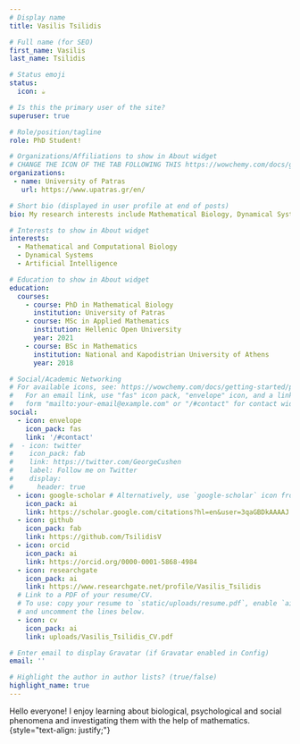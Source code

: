 ```yaml
---
# Display name
title: Vasilis Tsilidis

# Full name (for SEO)
first_name: Vasilis
last_name: Tsilidis

# Status emoji
status: 
  icon: ☕️

# Is this the primary user of the site?
superuser: true

# Role/position/tagline
role: PhD Student!

# Organizations/Affiliations to show in About widget
# CHANGE THE ICON OF THE TAB FOLLOWING THIS https://wowchemy.com/docs/getting-started/customization/#website-icon
organizations:
 - name: University of Patras
   url: https://www.upatras.gr/en/

# Short bio (displayed in user profile at end of posts)
bio: My research interests include Mathematical Biology, Dynamical Systems and Artificial Intelligence.

# Interests to show in About widget
interests:
  - Mathematical and Computational Biology
  - Dynamical Systems
  - Artificial Intelligence

# Education to show in About widget
education:
  courses:
    - course: PhD in Mathematical Biology
      institution: University of Patras
    - course: MSc in Applied Mathematics
      institution: Hellenic Open University
      year: 2021
    - course: BSc in Mathematics
      institution: National and Kapodistrian University of Athens
      year: 2018

# Social/Academic Networking
# For available icons, see: https://wowchemy.com/docs/getting-started/page-builder/#icons
#   For an email link, use "fas" icon pack, "envelope" icon, and a link in the
#   form "mailto:your-email@example.com" or "/#contact" for contact widget.
social:
  - icon: envelope
    icon_pack: fas
    link: '/#contact'
#  - icon: twitter
#    icon_pack: fab
#    link: https://twitter.com/GeorgeCushen
#    label: Follow me on Twitter
#    display:
#      header: true
  - icon: google-scholar # Alternatively, use `google-scholar` icon from `ai` icon pack
    icon_pack: ai
    link: https://scholar.google.com/citations?hl=en&user=3qaGBDkAAAAJ
  - icon: github
    icon_pack: fab
    link: https://github.com/TsilidisV
  - icon: orcid
    icon_pack: ai
    link: https://orcid.org/0000-0001-5868-4984
  - icon: researchgate
    icon_pack: ai
    link: https://www.researchgate.net/profile/Vasilis_Tsilidis
  # Link to a PDF of your resume/CV.
  # To use: copy your resume to `static/uploads/resume.pdf`, enable `ai` icons in `params.yaml`,
  # and uncomment the lines below.
  - icon: cv
    icon_pack: ai
    link: uploads/Vasilis_Tsilidis_CV.pdf

# Enter email to display Gravatar (if Gravatar enabled in Config)
email: ''

# Highlight the author in author lists? (true/false)
highlight_name: true
---
```


Hello everyone! I enjoy learning about biological, psychological and social phenomena and investigating them with the help of mathematics. 
{style="text-align: justify;"}
